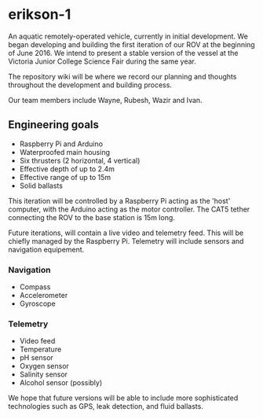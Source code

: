 # erikson-1
An aquatic remotely-operated vehicle, currently in initial development. 
We began developing and building the first iteration of our ROV at the beginning of June 2016. We intend to present a stable version of the vessel at the Victoria Junior College Science Fair during the same year. 

The repository wiki will be where we record our planning and thoughts throughout the development and building process. 

Our team members include Wayne, Rubesh, Wazir and Ivan. 

## Engineering goals

* Raspberry Pi and Arduino
* Waterproofed main housing
* Six thrusters (2 horizontal, 4 vertical)
* Effective depth of up to 2.4m
* Effective range of up to 15m
* Solid ballasts

This iteration will be controlled by a Raspberry Pi acting as the 'host' computer, with the Arduino acting as the motor controller. The CAT5 tether connecting the ROV to the base station is 15m long. 

Future iterations, will contain a live video and telemetry feed. This will be chiefly managed by the Raspberry Pi. Telemetry will include sensors and navigation equipement.

### Navigation

* Compass
* Accelerometer
* Gyroscope

### Telemetry

* Video feed
* Temperature
* pH sensor
* Oxygen sensor
* Salinity sensor
* Alcohol sensor (possibly)

We hope that future versions will be able to include more sophisticated technologies such as GPS, leak detection, and fluid ballasts.
